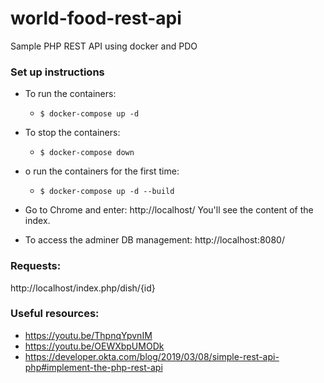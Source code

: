 # world-food-rest-api
Sample PHP REST API using docker and PDO

### Set up instructions

- To run the containers:
  - `$ docker-compose up -d`

- To stop the containers:
  - `$ docker-compose down` 

- o run the containers for the first time:
   - `$ docker-compose up -d --build`

- Go to Chrome and enter:
http://localhost/
You'll see the content of the index.

- To access the adminer DB management:
http://localhost:8080/

### Requests:
http://localhost/index.php/dish/{id}

### Useful resources:
- https://youtu.be/ThpnqYpvnIM
- https://youtu.be/OEWXbpUMODk
- https://developer.okta.com/blog/2019/03/08/simple-rest-api-php#implement-the-php-rest-api

